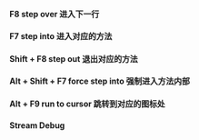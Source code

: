 

#### F8  step over 进入下一行

#### F7 step into 进入对应的方法

####  Shift + F8 step out  退出对应的方法

#### Alt + Shift + F7  force step into  强制进入方法内部

#### Alt + F9 run to cursor  跳转到对应的图标处

#### Stream Debug

